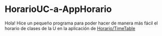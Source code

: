 # HorarioUC-a-AppHorario
Hola! Hice un pequeño programa para poder hacer de manera más fácil el horario de clases de la U en la aplicación de [Horario/TimeTable](https://google.com)
